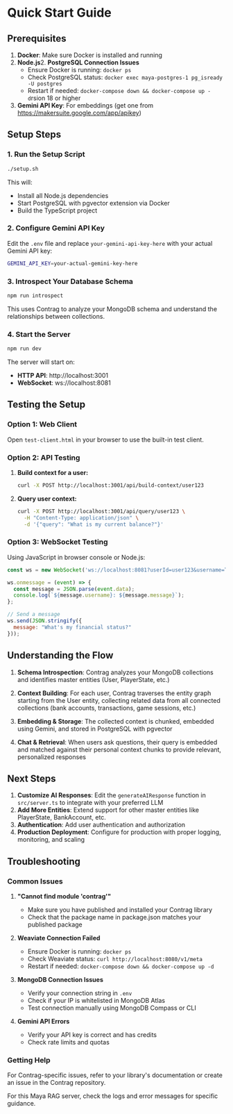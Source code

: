 # Quick Start Guide

## Prerequisites

1. **Docker**: Make sure Docker is installed and running
2. **Node.js**2. **PostgreSQL Connection Issues**
   - Ensure Docker is running: `docker ps`
   - Check PostgreSQL status: `docker exec maya-postgres-1 pg_isready -U postgres`
   - Restart if needed: `docker-compose down && docker-compose up -d`rsion 18 or higher
3. **Gemini API Key**: For embeddings (get one from https://makersuite.google.com/app/apikey)

## Setup Steps

### 1. Run the Setup Script

```bash
./setup.sh
```

This will:
- Install all Node.js dependencies
- Start PostgreSQL with pgvector extension via Docker
- Build the TypeScript project

### 2. Configure Gemini API Key

Edit the `.env` file and replace `your-gemini-api-key-here` with your actual Gemini API key:

```bash
GEMINI_API_KEY=your-actual-gemini-key-here
```

### 3. Introspect Your Database Schema

```bash
npm run introspect
```

This uses Contrag to analyze your MongoDB schema and understand the relationships between collections.

### 4. Start the Server

```bash
npm run dev
```

The server will start on:
- **HTTP API**: http://localhost:3001
- **WebSocket**: ws://localhost:8081

## Testing the Setup

### Option 1: Web Client

Open `test-client.html` in your browser to use the built-in test client.

### Option 2: API Testing

1. **Build context for a user:**
   ```bash
   curl -X POST http://localhost:3001/api/build-context/user123
   ```

2. **Query user context:**
   ```bash
   curl -X POST http://localhost:3001/api/query/user123 \
     -H "Content-Type: application/json" \
     -d '{"query": "What is my current balance?"}'
   ```

### Option 3: WebSocket Testing

Using JavaScript in browser console or Node.js:

```javascript
const ws = new WebSocket('ws://localhost:8081?userId=user123&username=TestUser');

ws.onmessage = (event) => {
  const message = JSON.parse(event.data);
  console.log(`${message.username}: ${message.message}`);
};

// Send a message
ws.send(JSON.stringify({
  message: "What's my financial status?"
}));
```

## Understanding the Flow

1. **Schema Introspection**: Contrag analyzes your MongoDB collections and identifies master entities (User, PlayerState, etc.)

2. **Context Building**: For each user, Contrag traverses the entity graph starting from the User entity, collecting related data from all connected collections (bank accounts, transactions, game sessions, etc.)

3. **Embedding & Storage**: The collected context is chunked, embedded using Gemini, and stored in PostgreSQL with pgvector

4. **Chat & Retrieval**: When users ask questions, their query is embedded and matched against their personal context chunks to provide relevant, personalized responses

## Next Steps

1. **Customize AI Responses**: Edit the `generateAIResponse` function in `src/server.ts` to integrate with your preferred LLM
2. **Add More Entities**: Extend support for other master entities like PlayerState, BankAccount, etc.
3. **Authentication**: Add user authentication and authorization
4. **Production Deployment**: Configure for production with proper logging, monitoring, and scaling

## Troubleshooting

### Common Issues

1. **"Cannot find module 'contrag'"**
   - Make sure you have published and installed your Contrag library
   - Check that the package name in package.json matches your published package

2. **Weaviate Connection Failed**
   - Ensure Docker is running: `docker ps`
   - Check Weaviate status: `curl http://localhost:8080/v1/meta`
   - Restart if needed: `docker-compose down && docker-compose up -d`

3. **MongoDB Connection Issues**
   - Verify your connection string in `.env`
   - Check if your IP is whitelisted in MongoDB Atlas
   - Test connection manually using MongoDB Compass or CLI

4. **Gemini API Errors**
   - Verify your API key is correct and has credits
   - Check rate limits and quotas

### Getting Help

For Contrag-specific issues, refer to your library's documentation or create an issue in the Contrag repository.

For this Maya RAG server, check the logs and error messages for specific guidance.

